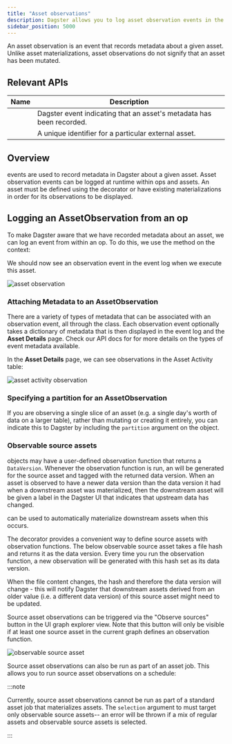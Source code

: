 ```yaml
---
title: "Asset observations"
description: Dagster allows you to log asset observation events in the event log at runtime from within ops and assets.
sidebar_position: 5000
---
```


An asset observation is an event that records metadata about a given asset. Unlike asset materializations, asset observations do not signify that an asset has been mutated.

## Relevant APIs

| Name                                   | Description                                                          |
| -------------------------------------- | -------------------------------------------------------------------- |
| <PyObject section="assets" module="dagster" object="AssetObservation" /> | Dagster event indicating that an asset's metadata has been recorded. |
| <PyObject section="assets" module="dagster" object="AssetKey" />         | A unique identifier for a particular external asset.                 |

## Overview

<PyObject section="assets" module="dagster" object="AssetObservation" /> events are used to record metadata in Dagster
about a given asset. Asset observation events can be logged at runtime within ops and assets. An asset must be defined using the <PyObject section="assets" module="dagster" object="asset" decorator /> decorator or have existing materializations in order for its observations to be displayed.

## Logging an AssetObservation from an op

To make Dagster aware that we have recorded metadata about an asset, we can log an <PyObject section="assets" module="dagster" object="AssetObservation" /> event from within an op. To do this, we use the method <PyObject section="execution" module="dagster" object="OpExecutionContext.log_event" /> on the context:

<CodeExample path="docs_snippets/docs_snippets/concepts/assets/observations.py" startAfter="start_observation_asset_marker_0" endBefore="end_observation_asset_marker_0" />

We should now see an observation event in the event log when we execute this asset.

![asset observation](/images/guides/build/assets/asset-observations/observation.png)

### Attaching Metadata to an AssetObservation

There are a variety of types of metadata that can be associated with an observation event, all through the <PyObject section="metadata" module="dagster" object="MetadataValue" /> class. Each observation event optionally takes a dictionary of metadata that is then displayed in the event log and the **Asset Details** page. Check our API docs for <PyObject section="metadata" module="dagster" object="MetadataValue" /> for more details on the types of event metadata available.

<CodeExample path="docs_snippets/docs_snippets/concepts/assets/observations.py" startAfter="start_observation_asset_marker_2" endBefore="end_observation_asset_marker_2" />

In the **Asset Details** page, we can see observations in the Asset Activity table:

![asset activity observation](/images/guides/build/assets/asset-observations/asset-activity-observation.png)

### Specifying a partition for an AssetObservation

If you are observing a single slice of an asset (e.g. a single day's worth of data on a larger table), rather than mutating or creating it entirely, you can indicate this to Dagster by including the `partition` argument on the object.

<CodeExample path="docs_snippets/docs_snippets/concepts/assets/observations.py" startAfter="start_partitioned_asset_observation" endBefore="end_partitioned_asset_observation" />

### Observable source assets

<PyObject section="assets" module="dagster" object="SourceAsset" /> objects may have a user-defined observation function
that returns a `DataVersion`. Whenever the observation
function is run, an <PyObject section="assets" module="dagster" object="AssetObservation" /> will be generated for
the source asset and tagged with the returned data version. When an asset is
observed to have a newer data version than the data version it had when a
downstream asset was materialized, then the downstream asset will be given a
label in the Dagster UI that indicates that upstream data has changed.

<PyObject section="assets" module="dagster" object="AutomationCondition" pluralize /> can be used to automatically
materialize downstream assets when this occurs.

The <PyObject section="assets" module="dagster" object="observable_source_asset" /> decorator provides a convenient way to define source assets with observation functions. The below observable source asset takes a file hash and returns it as the data version. Every time you run the observation function, a new observation will be generated with this hash set as its data version.

<CodeExample path="docs_snippets/docs_snippets/concepts/assets/observable_source_assets.py" startAfter="start_plain" endBefore="end_plain" />

When the file content changes, the hash and therefore the data version will change - this will notify Dagster that downstream assets derived from an older value (i.e. a different data version) of this source asset might need to be updated.

Source asset observations can be triggered via the "Observe sources" button in the UI graph explorer view. Note that this button will only be visible if at least one source asset in the current graph defines an observation function.

![observable source asset](/images/guides/build/assets/asset-observations/observe-sources.png)

Source asset observations can also be run as part of an asset job. This allows you to run source asset observations on a schedule:

<CodeExample path="docs_snippets/docs_snippets/concepts/assets/observable_source_assets.py" startAfter="start_schedule" endBefore="end_schedule" />

:::note

Currently, source asset observations cannot be run as part of a standard asset job that materializes assets. The `selection` argument to <PyObject section="assets" module="dagster" object="define_asset_job" /> must target only observable source assets-- an error will be thrown if a mix of regular assets and observable source assets is selected.

:::
